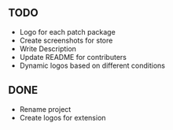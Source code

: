## TODO

- Logo for each patch package
- Create screenshots for store
- Write Description
- Update README for contributers
- Dynamic logos based on different conditions

## DONE

- Rename project
- Create logos for extension

